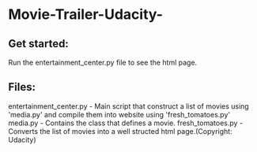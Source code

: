 # Movie-Trailer-Udacity-
## Get started:
Run the entertainment_center.py file to see the html page.

## Files:
entertainment_center.py - Main script that construct a list of movies using 'media.py' and compile them into website using 'fresh_tomatoes.py'
media.py - Contains the class that defines a movie.
fresh_tomatoes.py - Converts the list of movies into a well structed html page.(Copyright: Udacity)
